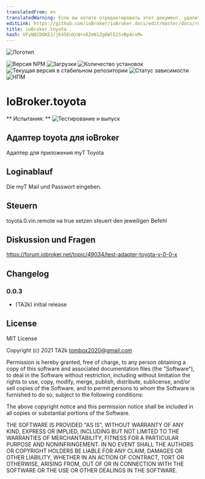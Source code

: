 ```yaml
---
translatedFrom: en
translatedWarning: Если вы хотите отредактировать этот документ, удалите поле «translatedFrom», в противном случае этот документ будет снова автоматически переведен
editLink: https://github.com/ioBroker/ioBroker.docs/edit/master/docs/ru/adapterref/iobroker.toyota/README.md
title: ioBroker.toyota
hash: UFyNQCDOKEJ/jK45EnXcW+x82eN1Zg6WlE2S+Bp4cvM=
---
```

![Логотип](../../../en/adapterref/iobroker.toyota/admin/toyota.png)

![Версия NPM](https://img.shields.io/npm/v/iobroker.toyota.svg)
![Загрузки](https://img.shields.io/npm/dm/iobroker.toyota.svg)
![Количество установок](https://iobroker.live/badges/toyota-installed.svg)
![Текущая версия в стабильном репозитории](https://iobroker.live/badges/toyota-stable.svg)
![Статус зависимости](https://img.shields.io/david/TA2k/iobroker.toyota.svg)
![НПМ](https://nodei.co/npm/iobroker.toyota.png?downloads=true)

# IoBroker.toyota
** Испытания: ** ![Тестирование и выпуск](https://github.com/TA2k/ioBroker.toyota/workflows/Test%20and%20Release/badge.svg)

## Адаптер toyota для ioBroker
Адаптер для приложения myT Toyota

## Loginablauf
Die myT Mail und Passwort eingeben.

## Steuern
toyota.0.vin.remote на true setzen steuert den jeweiligen Befehl

## Diskussion und Fragen
<https://forum.iobroker.net/topic/49034/test-adapter-toyota-v-0-0-x>

## Changelog

### 0.0.3

* (TA2k) initial release

## License

MIT License

Copyright (c) 2021 TA2k <tombox2020@gmail.com>

Permission is hereby granted, free of charge, to any person obtaining a copy
of this software and associated documentation files (the "Software"), to deal
in the Software without restriction, including without limitation the rights
to use, copy, modify, merge, publish, distribute, sublicense, and/or sell
copies of the Software, and to permit persons to whom the Software is
furnished to do so, subject to the following conditions:

The above copyright notice and this permission notice shall be included in all
copies or substantial portions of the Software.

THE SOFTWARE IS PROVIDED "AS IS", WITHOUT WARRANTY OF ANY KIND, EXPRESS OR
IMPLIED, INCLUDING BUT NOT LIMITED TO THE WARRANTIES OF MERCHANTABILITY,
FITNESS FOR A PARTICULAR PURPOSE AND NONINFRINGEMENT. IN NO EVENT SHALL THE
AUTHORS OR COPYRIGHT HOLDERS BE LIABLE FOR ANY CLAIM, DAMAGES OR OTHER
LIABILITY, WHETHER IN AN ACTION OF CONTRACT, TORT OR OTHERWISE, ARISING FROM,
OUT OF OR IN CONNECTION WITH THE SOFTWARE OR THE USE OR OTHER DEALINGS IN THE
SOFTWARE.
